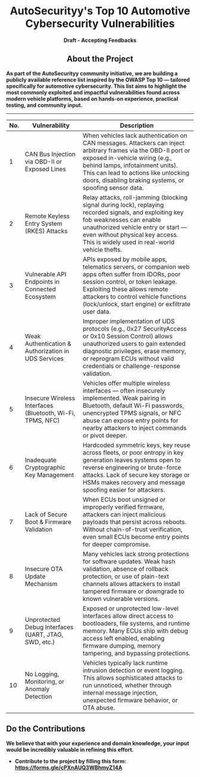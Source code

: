 <h1 align="center">
  AutoSecurityy's Top 10 Automotive Cybersecurity Vulnerabilities
</h1>
<p align="center">
  <strong>Draft - Accepting Feedbacks
</p>

<h2 align="center">
  About the Project
</h2>
As part of the <b>AutoSecurityy</b> community initiative, we are building a publicly available reference list inspired by the OWASP Top 10 — tailored specifically for automotive cybersecurity. This list aims to highlight the most commonly exploited and impactful vulnerabilities found across modern vehicle platforms, based on hands-on experience, practical testing, and community input.

---
No. | Vulnerability| Description
----|----|----
1|CAN Bus Injection via OBD-II or Exposed Lines|When vehicles lack authentication on CAN messages. Attackers can inject arbitrary frames via the OBD-II port or exposed in-vehicle wiring (e.g., behind lamps, infotainment units). This can lead to actions like unlocking doors, disabling braking systems, or spoofing sensor data.
2|Remote Keyless Entry System (RKES) Attacks|Relay attacks, roll-jamming (blocking signal during lock), replaying recorded signals, and exploiting key fob weaknesses can enable unauthorized vehicle entry or start — even without physical key access. This is widely used in real-world vehicle thefts.
3|Vulnerable API Endpoints in Connected Ecosystem|APIs exposed by mobile apps, telematics servers, or companion web apps often suffer from IDORs, poor session control, or token leakage. Exploiting these allows remote attackers to control vehicle functions (lock/unlock, start engine) or exfiltrate user data.
4|Weak Authentication & Authorization in UDS Services|Improper implementation of UDS protocols (e.g., 0x27 SecurityAccess or 0x10 Session Control) allows unauthorized users to gain extended diagnostic privileges, erase memory, or reprogram ECUs without valid credentials or challenge-response validation.
5|Insecure Wireless Interfaces (Bluetooth, Wi-Fi, TPMS, NFC)|Vehicles offer multiple wireless interfaces — often insecurely implemented. Weak pairing in Bluetooth, default Wi-Fi passwords, unencrypted TPMS signals, or NFC abuse can expose entry points for nearby attackers to inject commands or pivot deeper.
6|Inadequate Cryptographic Key Management|Hardcoded symmetric keys, key reuse across fleets, or poor entropy in key generation leaves systems open to reverse engineering or brute-force attacks. Lack of secure key storage or HSMs makes recovery and message spoofing easier for attackers.
7|Lack of Secure Boot & Firmware Validation|When ECUs boot unsigned or improperly verified firmware, attackers can inject malicious payloads that persist across reboots. Without chain-of-trust verification, even small ECUs become entry points for deeper compromise.
8|Insecure OTA Update Mechanism|Many vehicles lack strong protections for software updates. Weak hash validation, absence of rollback protection, or use of plain-text channels allows attackers to install tampered firmware or downgrade to known vulnerable versions.
9|Unprotected Debug Interfaces (UART, JTAG, SWD, etc.)|Exposed or unprotected low-level interfaces allow direct access to bootloaders, file systems, and runtime memory. Many ECUs ship with debug access left enabled, enabling firmware dumping, memory tampering, and bypassing protections.
10|No Logging, Monitoring, or Anomaly Detection|Vehicles typically lack runtime intrusion detection or event logging. This allows sophisticated attacks to run unnoticed, whether through internal message injection, unexpected firmware behavior, or OTA abuse.

## Do the Contributions
We believe that with your experience and domain knowledge, your input would be incredibly valuable in refining this effort.
+ Contribute to the project by filling this form: https://forms.gle/cPXnAUQ3WBhmyZ14A


